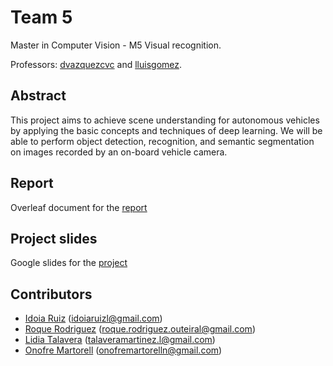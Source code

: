 # Team 5
Master in Computer Vision - M5 Visual recognition.

Professors: [dvazquezcvc](https://github.com/dvazquezcvc) and [lluisgomez](https://github.com/lluisgomez).

## Abstract

This project aims to achieve scene understanding for autonomous vehicles by applying the basic concepts and techniques of deep learning. We will be able to perform object detection, recognition, and semantic segmentation on images recorded by an on-board vehicle camera.

## Report

Overleaf document for the  [report](https://www.overleaf.com/read/pkxqmvsfjwqm)

## Project slides
Google slides for the [project](https://drive.google.com/open?id=1xjIemmBNH8XuA9MFeBLiE718U4IJnI8zhXV-gAfD86o) 
## Contributors

 * [Idoia Ruiz](https://github.com/idoiaruiz) (idoiaruizl@gmail.com)
 * [Roque Rodriguez](https://github.com/RoqueRouteiral) (roque.rodriguez.outeiral@gmail.com)
 * [Lidia Talavera](https://github.com/LidiaTalavera) (talaveramartinez.l@gmail.com)
 * [Onofre Martorell](https://github.com/OnofreMartorell) (onofremartorelln@gmail.com)
